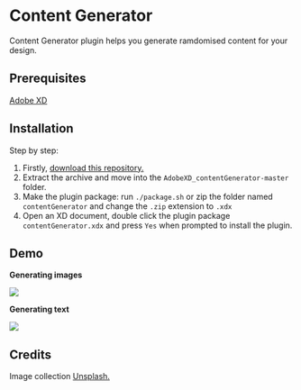 # Content Generator
Content Generator plugin helps you generate ramdomised content for your design.

## Prerequisites
[Adobe XD](https://www.adobe.com/products/xd.html)

## Installation
Step by step:
1. Firstly, [download this repository.](https://github.com/AMMarica/AdobeXD_contentGenerator/archive/master.zip)
2. Extract the archive and move into the `AdobeXD_contentGenerator-master`  folder.
3. Make the plugin package:  run `./package.sh` or zip the folder named `contentGenerator` and change the `.zip` extension to `.xdx`
4. Open an XD document, double click the plugin package `contentGenerator.xdx` and press `Yes` when prompted to install the plugin.

## Demo
  
**Generating images**
  
![](/tutorial/image.gif)
  
**Generating text**
  
![](/tutorial/text.gif)

## Credits
Image collection [Unsplash.](https://unsplash.com/)
